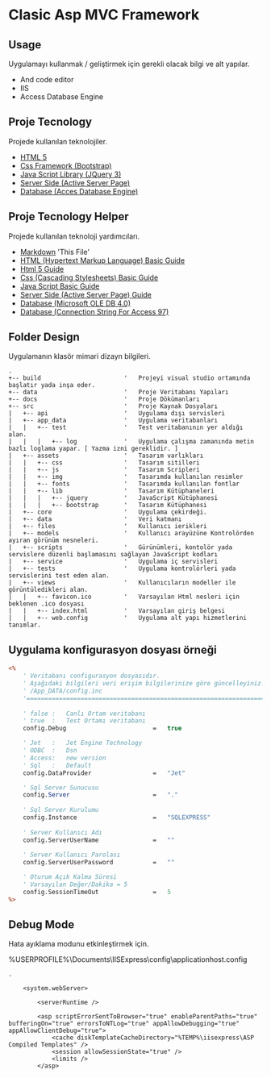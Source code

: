 # Clasic Asp MVC Framework

## Usage

Uygulamayı kullanmak / geliştirmek için gerekli olacak bilgi ve alt yapılar.

* And code editor
* IIS
* Access Database Engine

## Proje Tecnology

Projede kullanılan teknolojiler.

* [HTML 5](https://www.w3.org/html)
* [Css Framework (Bootstrap)](https://getbootstrap.com/docs/3.3/getting-started/)
* [Java Script Library (JQuery 3)](http://api.jquery.com/)
* [Server Side (Active Server Page)](https://msdn.microsoft.com/en-us/library/aa286483.aspx)
* [Database (Acces Database Engine)](https://www.microsoft.com/en-us/download/details.aspx?id=13255)

## Proje Tecnology Helper

Projede kullanılan teknoloji yardımcıları.

* [Markdown](https://github.com/adam-p/markdown-here/wiki/Markdown-Cheatsheet) 'This File'
* [HTML (Hypertext Markup Language) Basic Guide](https://developer.mozilla.org/en-US/docs/Learn/Getting_started_with_the_web/HTML_basics)
* [Html 5 Guide](https://developer.mozilla.org/tr/docs/Web/HTML/HTML5)
* [Css (Cascading Stylesheets) Basic Guide](https://developer.mozilla.org/en-US/docs/Learn/Getting_started_with_the_web/CSS_basics)
* [Java Script Basic Guide](https://developer.mozilla.org/en-US/docs/Learn/Getting_started_with_the_web/JavaScript_basics/)
* [Server Side (Active Server Page) Guide](https://msdn.microsoft.com/en-us/library/ms524929.aspx)
* [Database (Microsoft OLE DB 4.0)](https://docs.microsoft.com/en-us/sql/ado/reference/ado-api/ado-code-examples-vbscript)
* [Database (Connection String For Access 97)](https://www.connectionstrings.com/access-97/)

## Folder Design

Uygulamanın klasör mimari dizayn bilgileri.

```
.
+-- build						'	Projeyi visual studio ortamında başlatır yada inşa eder.
+-- data						'	Proje Veritabanı Yapıları
+-- docs						'	Proje Dökümanları
+-- src							'	Proje Kaynak Dosyaları
|   +-- api						'	Uygulama dışı servisleri
|   +-- app_data				'	Uygulama veritabanları
|   |   +-- test				'	Test veritabanının yer aldığı alan.
|   |   |   +-- log 			'	Uygulama çalışma zamanında metin bazlı loglama yapar. [ Yazma izni gereklidir. ]
|   +-- assets					'	Tasarım varlıkları
|   |   +-- css					'	Tasarım sitilleri
|   |   +-- js					'	Tasarım Scripleri
|   |   +-- img					'	Tasarımda kullanılan resimler
|   |   +-- fonts				'	Tasarımda kullanılan fontlar
|   |   +-- lib					'	Tasarım Kütüphaneleri
|   |   |   +-- jquery			'	JavaScript Kütüphanesi
|   |   |   +-- bootstrap		'	Tasarım Kütüphanesi
|   +-- core					'	Uygulama çekirdeği.
|   +-- data					'	Veri katmanı
|   +-- files					'	Kullanıcı ierikleri
|   +-- models					'	Kullanıcı arayüzüne Kontrolörden ayıran görünüm nesneleri.
|   +-- scripts					'	Gürünümleri, kontolör yada servislere düzenli başlamasını sağlayan JavaScript kodları
|   +-- service					'	Uygulama iç servisleri
|   +-- tests					'	Uygulama kontrolörleri yada servislerini test eden alan.
|   +-- views					'	Kullanıcıların modeller ile görüntüledikleri alan.
|   |   +-- favicon.ico			'	Varsayılan Html nesleri için beklenen .ico dosyası
|   |   +-- index.html			'	Varsayılan giriş belgesi
|   |   +-- web.config			'	Uygulama alt yapı hizmetlerini tanımlar.

```
## Uygulama konfigurasyon dosyası örneği
```ASP
<%
    ' Veritabanı configurasyon dosyasıdır.
    ' Aşağıdaki bilgileri veri erişim bilgilerinize göre güncelleyiniz.
    ' /App_DATA/config.inc
    '====================================================================================================
    
	' false	:	Canlı Ortam veritabanı
	' true	:	Test Ortamı veritabanı
	config.Debug						=	true

	' Jet	:	Jet Engine Technology
	' ODBC	:	Dsn 
	' Access:	new version
	' Sql 	:	Default
	config.DataProvider					=	"Jet"

    ' Sql Server Sunucusu
    config.Server                       =   "."
    
    ' Sql Server Kurulumu
    config.Instance                     =   "SQLEXPRESS"
    
    ' Server Kullanıcı Adı
    config.ServerUserName               =   ""
    
    ' Server Kullanıcı Parolası
    config.ServerUserPassword           =   ""

    ' Oturum Açık Kalma Süresi
	' Varsayılan Değer/Dakika = 5
    config.SessionTimeOut				=   5
%>
```

## Debug Mode

Hata ayıklama modunu etkinleştirmek için.

%USERPROFILE%\Documents\IISExpress\config\applicationhost.config

```
.

    <system.webServer>
    
        <serverRuntime />

        <asp scriptErrorSentToBrowser="true" enableParentPaths="true" bufferingOn="true" errorsToNTLog="true" appAllowDebugging="true" appAllowClientDebug="true">
            <cache diskTemplateCacheDirectory="%TEMP%\iisexpress\ASP Compiled Templates" />
            <session allowSessionState="true" />
            <limits />
        </asp>

```
